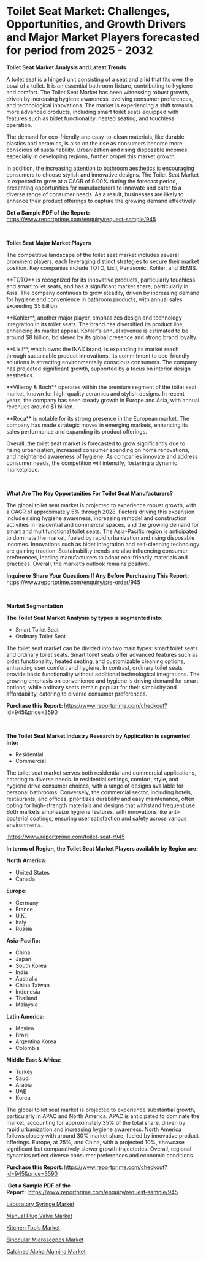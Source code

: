 <p><h1>Toilet Seat Market: Challenges, Opportunities, and Growth Drivers and Major Market Players forecasted for period from 2025 - 2032</h1></p><p><strong>Toilet Seat Market Analysis and Latest Trends</strong></p>
<p><p>A toilet seat is a hinged unit consisting of a seat and a lid that fits over the bowl of a toilet. It is an essential bathroom fixture, contributing to hygiene and comfort. The Toilet Seat Market has been witnessing robust growth, driven by increasing hygiene awareness, evolving consumer preferences, and technological innovations. The market is experiencing a shift towards more advanced products, including smart toilet seats equipped with features such as bidet functionality, heated seating, and touchless operation. </p><p>The demand for eco-friendly and easy-to-clean materials, like durable plastics and ceramics, is also on the rise as consumers become more conscious of sustainability. Urbanization and rising disposable incomes, especially in developing regions, further propel this market growth.</p><p>In addition, the increasing attention to bathroom aesthetics is encouraging consumers to choose stylish and innovative designs. The Toilet Seat Market is expected to grow at a CAGR of 9.00% during the forecast period, presenting opportunities for manufacturers to innovate and cater to a diverse range of consumer needs. As a result, businesses are likely to enhance their product offerings to capture the growing demand effectively.</p></p>
<p><strong>Get a Sample PDF of the Report:&nbsp;</strong> <a href="https://www.reportprime.com/enquiry/request-sample/945?utm_campaign=2516&utm_medium=2&utm_source=Github&utm_content=ia&utm_term=18032025&utm_id=toilet-seat">https://www.reportprime.com/enquiry/request-sample/945</a></p>
<p>&nbsp;</p>
<p><strong>Toilet Seat Major Market Players</strong></p>
<p><p>The competitive landscape of the toilet seat market includes several prominent players, each leveraging distinct strategies to secure their market position. Key companies include TOTO, Lixil, Panasonic, Kohler, and BEMIS. </p><p>**TOTO** is recognized for its innovative products, particularly touchless and smart toilet seats, and has a significant market share, particularly in Asia. The company continues to grow steadily, driven by increasing demand for hygiene and convenience in bathroom products, with annual sales exceeding $5 billion.</p><p>**Kohler**, another major player, emphasizes design and technology integration in its toilet seats. The brand has diversified its product line, enhancing its market appeal. Kohler's annual revenue is estimated to be around $8 billion, bolstered by its global presence and strong brand loyalty.</p><p>**Lixil**, which owns the INAX brand, is expanding its market reach through sustainable product innovations. Its commitment to eco-friendly solutions is attracting environmentally conscious consumers. The company has projected significant growth, supported by a focus on interior design aesthetics.</p><p>**Villeroy & Boch** operates within the premium segment of the toilet seat market, known for high-quality ceramics and stylish designs. In recent years, the company has seen steady growth in Europe and Asia, with annual revenues around $1 billion.</p><p>**Roca** is notable for its strong presence in the European market. The company has made strategic moves in emerging markets, enhancing its sales performance and expanding its product offerings. </p><p>Overall, the toilet seat market is forecasted to grow significantly due to rising urbanization, increased consumer spending on home renovations, and heightened awareness of hygiene. As companies innovate and address consumer needs, the competition will intensify, fostering a dynamic marketplace.</p></p>
<p>&nbsp;</p>
<p><strong>What Are The Key Opportunities For Toilet Seat Manufacturers?</strong></p>
<p><p>The global toilet seat market is projected to experience robust growth, with a CAGR of approximately 5% through 2028. Factors driving this expansion include rising hygiene awareness, increasing remodel and construction activities in residential and commercial spaces, and the growing demand for smart and multifunctional toilet seats. The Asia-Pacific region is anticipated to dominate the market, fueled by rapid urbanization and rising disposable incomes. Innovations such as bidet integration and self-cleaning technology are gaining traction. Sustainability trends are also influencing consumer preferences, leading manufacturers to adopt eco-friendly materials and practices. Overall, the market’s outlook remains positive.</p></p>
<p><strong>Inquire or Share Your Questions If Any Before Purchasing This Report:</strong> <a href="https://www.reportprime.com/enquiry/pre-order/945?utm_campaign=2516&utm_medium=2&utm_source=Github&utm_content=ia&utm_term=18032025&utm_id=toilet-seat">https://www.reportprime.com/enquiry/pre-order/945</a></p>
<p>&nbsp;</p>
<p><strong>Market Segmentation</strong></p>
<p><strong>The Toilet Seat Market Analysis by types is segmented into:</strong></p>
<p><ul><li>Smart Toilet Seat</li><li>Ordinary Toilet Seat</li></ul></p>
<p><p>The toilet seat market can be divided into two main types: smart toilet seats and ordinary toilet seats. Smart toilet seats offer advanced features such as bidet functionality, heated seating, and customizable cleaning options, enhancing user comfort and hygiene. In contrast, ordinary toilet seats provide basic functionality without additional technological integrations. The growing emphasis on convenience and hygiene is driving demand for smart options, while ordinary seats remain popular for their simplicity and affordability, catering to diverse consumer preferences.</p></p>
<p><strong>Purchase this Report:&nbsp;</strong><a href="https://www.reportprime.com/checkout?id=945&price=3590&utm_campaign=2516&utm_medium=2&utm_source=Github&utm_content=ia&utm_term=18032025&utm_id=toilet-seat">https://www.reportprime.com/checkout?id=945&price=3590</a></p>
<p>&nbsp;</p>
<p><strong>The Toilet Seat Market Industry Research by Application is segmented into:</strong></p>
<p><ul><li>Residential</li><li>Commercial</li></ul></p>
<p><p>The toilet seat market serves both residential and commercial applications, catering to diverse needs. In residential settings, comfort, style, and hygiene drive consumer choices, with a range of designs available for personal bathrooms. Conversely, the commercial sector, including hotels, restaurants, and offices, prioritizes durability and easy maintenance, often opting for high-strength materials and designs that withstand frequent use. Both markets emphasize hygiene features, with innovations like anti-bacterial coatings, ensuring user satisfaction and safety across various environments.</p></p>
<p><a href="https://www.reportprime.com/toilet-seat-r945?utm_campaign=2516&utm_medium=2&utm_source=Github&utm_content=ia&utm_term=18032025&utm_id=toilet-seat">&nbsp;https://www.reportprime.com/toilet-seat-r945</a></p>
<p><strong>In terms of Region, the Toilet Seat Market Players available by Region are:</strong></p>
<p>
    <p> <strong> North America: </strong>
        <ul>
            <li>United States</li>
            <li>Canada</li>
        </ul>
        </p> 
    <p> <strong> Europe: </strong>
        <ul>
            <li>Germany</li>
            <li>France</li>
            <li>U.K.</li>
            <li>Italy</li>
            <li>Russia</li>
        </ul>
        </p> 
    <p> <strong> Asia-Pacific: </strong>
        <ul>
            <li>China</li>
            <li>Japan</li>
            <li>South Korea</li>
            <li>India</li>
            <li>Australia</li>
            <li>China Taiwan</li>
            <li>Indonesia</li>
            <li>Thailand</li>
            <li>Malaysia</li>
        </ul>
        </p> 
    <p> <strong> Latin America: </strong>
        <ul>
            <li>Mexico</li>
            <li>Brazil</li>
            <li>Argentina Korea</li>
            <li>Colombia</li>
        </ul>
        </p> 
    <p> <strong> Middle East & Africa: </strong>
        <ul>
            <li>Turkey</li>
            <li>Saudi</li>
            <li>Arabia</li>
            <li>UAE</li>
            <li>Korea</li>
        </ul>
    </p>
    </p>
<p><p>The global toilet seat market is projected to experience substantial growth, particularly in APAC and North America. APAC is anticipated to dominate the market, accounting for approximately 35% of the total share, driven by rapid urbanization and increasing hygiene awareness. North America follows closely with around 30% market share, fueled by innovative product offerings. Europe, at 25%, and China, with a projected 10%, showcase significant but comparatively slower growth trajectories. Overall, regional dynamics reflect diverse consumer preferences and economic conditions.</p></p>
<p><strong>Purchase this Report: </strong><a href="https://www.reportprime.com/checkout?id=945&price=3590&utm_campaign=2516&utm_medium=2&utm_source=Github&utm_content=ia&utm_term=18032025&utm_id=toilet-seat">https://www.reportprime.com/checkout?id=945&price=3590</a></p>
<p>&nbsp;<strong>Get a Sample PDF of the Report:&nbsp;&nbsp;</strong><a href="https://www.reportprime.com/enquiry/request-sample/945?utm_campaign=2516&utm_medium=2&utm_source=Github&utm_content=ia&utm_term=18032025&utm_id=toilet-seat">https://www.reportprime.com/enquiry/request-sample/945</a></p>
<p><strong></strong></p>
<p><p><a href="https://www.linkedin.com/pulse/how-95-growth-laboratory-syringe-market-shaped-major-drivers-vlf4e?utm_campaign=2516&utm_medium=2&utm_source=Github&utm_content=ia&utm_term=18032025&utm_id=toilet-seat">Laboratory Syringe Market</a></p><p><a href="https://www.linkedin.com/pulse/industry-analysis-competitive-strategies-manual-plug-olohe?utm_campaign=2516&utm_medium=2&utm_source=Github&utm_content=ia&utm_term=18032025&utm_id=toilet-seat">Manual Plug Valve Market</a></p><p><a href="https://github.com/ildyduedu/Market-Research-Report-List-1/blob/main/kitchen-tools-market.md?utm_campaign=2516&utm_medium=2&utm_source=Github&utm_content=ia&utm_term=18032025&utm_id=toilet-seat">Kitchen Tools Market</a></p><p><a href="https://www.linkedin.com/pulse/future-binocular-microscopes-market-size-trends-industrys-xhvme?utm_campaign=2516&utm_medium=2&utm_source=Github&utm_content=ia&utm_term=18032025&utm_id=toilet-seat">Binocular Microscopes Market</a></p><p><a href="https://github.com/salkidtodo/Market-Research-Report-List-1/blob/main/calcined-alpha-alumina-market.md?utm_campaign=2516&utm_medium=2&utm_source=Github&utm_content=ia&utm_term=18032025&utm_id=toilet-seat">Calcined Alpha Alumina Market</a></p></p>